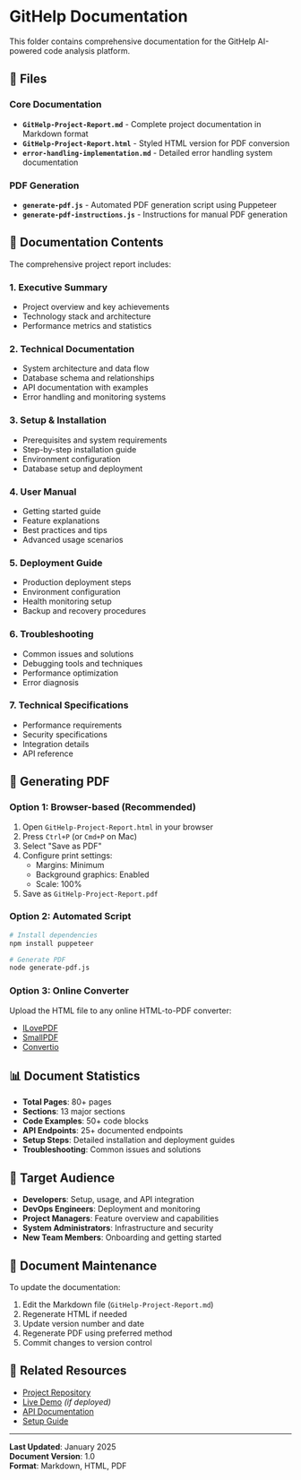 # GitHelp Documentation

This folder contains comprehensive documentation for the GitHelp AI-powered code analysis platform.

## 📁 Files

### Core Documentation
- **`GitHelp-Project-Report.md`** - Complete project documentation in Markdown format
- **`GitHelp-Project-Report.html`** - Styled HTML version for PDF conversion
- **`error-handling-implementation.md`** - Detailed error handling system documentation

### PDF Generation
- **`generate-pdf.js`** - Automated PDF generation script using Puppeteer
- **`generate-pdf-instructions.js`** - Instructions for manual PDF generation

## 📖 Documentation Contents

The comprehensive project report includes:

### 1. Executive Summary
- Project overview and key achievements
- Technology stack and architecture
- Performance metrics and statistics

### 2. Technical Documentation
- System architecture and data flow
- Database schema and relationships
- API documentation with examples
- Error handling and monitoring systems

### 3. Setup & Installation
- Prerequisites and system requirements
- Step-by-step installation guide
- Environment configuration
- Database setup and deployment

### 4. User Manual
- Getting started guide
- Feature explanations
- Best practices and tips
- Advanced usage scenarios

### 5. Deployment Guide
- Production deployment steps
- Environment configuration
- Health monitoring setup
- Backup and recovery procedures

### 6. Troubleshooting
- Common issues and solutions
- Debugging tools and techniques
- Performance optimization
- Error diagnosis

### 7. Technical Specifications
- Performance requirements
- Security specifications
- Integration details
- API reference

## 🔄 Generating PDF

### Option 1: Browser-based (Recommended)
1. Open `GitHelp-Project-Report.html` in your browser
2. Press `Ctrl+P` (or `Cmd+P` on Mac)
3. Select "Save as PDF"
4. Configure print settings:
   - Margins: Minimum
   - Background graphics: Enabled
   - Scale: 100%
5. Save as `GitHelp-Project-Report.pdf`

### Option 2: Automated Script
```bash
# Install dependencies
npm install puppeteer

# Generate PDF
node generate-pdf.js
```

### Option 3: Online Converter
Upload the HTML file to any online HTML-to-PDF converter:
- [ILovePDF](https://www.ilovepdf.com/html-to-pdf)
- [SmallPDF](https://smallpdf.com/html-to-pdf)
- [Convertio](https://convertio.co/html-pdf/)

## 📊 Document Statistics

- **Total Pages**: 80+ pages
- **Sections**: 13 major sections
- **Code Examples**: 50+ code blocks
- **API Endpoints**: 25+ documented endpoints
- **Setup Steps**: Detailed installation and deployment guides
- **Troubleshooting**: Common issues and solutions

## 🎯 Target Audience

- **Developers**: Setup, usage, and API integration
- **DevOps Engineers**: Deployment and monitoring
- **Project Managers**: Feature overview and capabilities
- **System Administrators**: Infrastructure and security
- **New Team Members**: Onboarding and getting started

## 📝 Document Maintenance

To update the documentation:

1. Edit the Markdown file (`GitHelp-Project-Report.md`)
2. Regenerate HTML if needed
3. Update version number and date
4. Regenerate PDF using preferred method
5. Commit changes to version control

## 🔗 Related Resources

- [Project Repository](https://github.com/Yashborse45/GitHelp)
- [Live Demo](https://githelp.render.com) *(if deployed)*
- [API Documentation](./GitHelp-Project-Report.html#api-documentation)
- [Setup Guide](./GitHelp-Project-Report.html#setup-guide)

---

**Last Updated**: January 2025  
**Document Version**: 1.0  
**Format**: Markdown, HTML, PDF